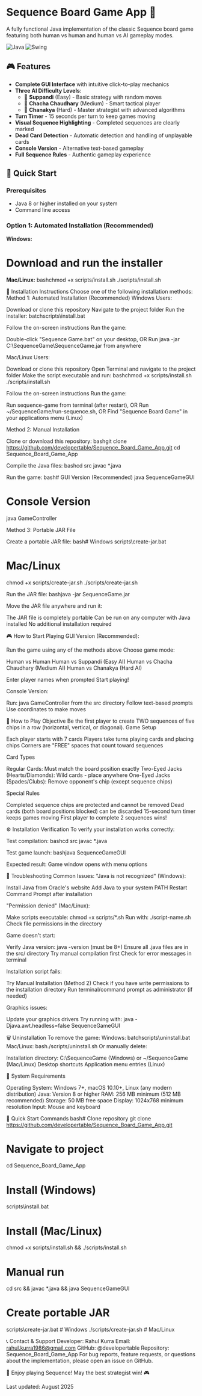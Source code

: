 # Sequence Board Game App 🎯

A fully functional Java implementation of the classic Sequence board game featuring both human vs human and human vs AI gameplay modes.

![Java](https://img.shields.io/badge/Java-ED8B00?style=for-the-badge&logo=java&logoColor=white)
![Swing](https://img.shields.io/badge/GUI-Swing-blue?style=for-the-badge)

## 🎮 Features

- **Complete GUI Interface** with intuitive click-to-play mechanics
- **Three AI Difficulty Levels**:
  - 🤖 **Suppandi** (Easy) - Basic strategy with random moves
  - 🧠 **Chacha Chaudhary** (Medium) - Smart tactical player  
  - 👑 **Chanakya** (Hard) - Master strategist with advanced algorithms
- **Turn Timer** - 15 seconds per turn to keep games moving
- **Visual Sequence Highlighting** - Completed sequences are clearly marked
- **Dead Card Detection** - Automatic detection and handling of unplayable cards
- **Console Version** - Alternative text-based gameplay
- **Full Sequence Rules** - Authentic gameplay experience

## 🚀 Quick Start

### Prerequisites
- Java 8 or higher installed on your system
- Command line access

### Option 1: Automated Installation (Recommended)

**Windows:**
# Download and run the installer

**Mac/Linux:**
bashchmod +x scripts/install.sh
./scripts/install.sh

🚀 Installation Instructions
Choose one of the following installation methods:
Method 1: Automated Installation (Recommended)
Windows Users:

Download or clone this repository
Navigate to the project folder
Run the installer:
batchscripts\install.bat

Follow the on-screen instructions
Run the game:

Double-click "Sequence Game.bat" on your desktop, OR
Run java -jar C:\SequenceGame\SequenceGame.jar from anywhere



Mac/Linux Users:

Download or clone this repository
Open Terminal and navigate to the project folder
Make the script executable and run:
bashchmod +x scripts/install.sh
./scripts/install.sh

Follow the on-screen instructions
Run the game:

Run sequence-game from terminal (after restart), OR
Run ~/SequenceGame/run-sequence.sh, OR
Find "Sequence Board Game" in your applications menu (Linux)



Method 2: Manual Installation

Clone or download this repository:
bashgit clone https://github.com/developertable/Sequence_Board_Game_App.git
cd Sequence_Board_Game_App

Compile the Java files:
bashcd src
javac *.java

Run the game:
bash# GUI Version (Recommended)
java SequenceGameGUI

# Console Version
java GameController


Method 3: Portable JAR File

Create a portable JAR file:
bash# Windows
scripts\create-jar.bat

# Mac/Linux
chmod +x scripts/create-jar.sh
./scripts/create-jar.sh

Run the JAR file:
bashjava -jar SequenceGame.jar

Move the JAR file anywhere and run it:

The JAR file is completely portable
Can be run on any computer with Java installed
No additional installation required


🎮 How to Start Playing
GUI Version (Recommended):

Run the game using any of the methods above
Choose game mode:

Human vs Human
Human vs Suppandi (Easy AI)
Human vs Chacha Chaudhary (Medium AI)
Human vs Chanakya (Hard AI)


Enter player names when prompted
Start playing!

Console Version:

Run: java GameController from the src directory
Follow text-based prompts
Use coordinates to make moves

🎯 How to Play
Objective
Be the first player to create TWO sequences of five chips in a row (horizontal, vertical, or diagonal).
Game Setup

Each player starts with 7 cards
Players take turns playing cards and placing chips
Corners are "FREE" spaces that count toward sequences

Card Types

Regular Cards: Must match the board position exactly
Two-Eyed Jacks (Hearts/Diamonds): Wild cards - place anywhere
One-Eyed Jacks (Spades/Clubs): Remove opponent's chip (except sequence chips)

Special Rules

Completed sequence chips are protected and cannot be removed
Dead cards (both board positions blocked) can be discarded
15-second turn timer keeps games moving
First player to complete 2 sequences wins!


⚙️ Installation Verification
To verify your installation works correctly:

Test compilation:
bashcd src
javac *.java

Test game launch:
bashjava SequenceGameGUI

Expected result: Game window opens with menu options

🔧 Troubleshooting
Common Issues:
"Java is not recognized" (Windows):

Install Java from Oracle's website
Add Java to your system PATH
Restart Command Prompt after installation

"Permission denied" (Mac/Linux):

Make scripts executable: chmod +x scripts/*.sh
Run with: ./script-name.sh
Check file permissions in the directory

Game doesn't start:

Verify Java version: java -version (must be 8+)
Ensure all .java files are in the src/ directory
Try manual compilation first
Check for error messages in terminal

Installation script fails:

Try Manual Installation (Method 2)
Check if you have write permissions to the installation directory
Run terminal/command prompt as administrator (if needed)

Graphics issues:

Update your graphics drivers
Try running with: java -Djava.awt.headless=false SequenceGameGUI

🗑️ Uninstallation
To remove the game:
Windows:
batchscripts\uninstall.bat
Mac/Linux:
bash./scripts/uninstall.sh
Or manually delete:

Installation directory: C:\SequenceGame (Windows) or ~/SequenceGame (Mac/Linux)
Desktop shortcuts
Application menu entries (Linux)

📱 System Requirements

Operating System: Windows 7+, macOS 10.10+, Linux (any modern distribution)
Java: Version 8 or higher
RAM: 256 MB minimum (512 MB recommended)
Storage: 50 MB free space
Display: 1024x768 minimum resolution
Input: Mouse and keyboard


🎯 Quick Start Commands
bash# Clone repository
git clone https://github.com/developertable/Sequence_Board_Game_App.git

# Navigate to project
cd Sequence_Board_Game_App

# Install (Windows)
scripts\install.bat

# Install (Mac/Linux)
chmod +x scripts/install.sh && ./scripts/install.sh

# Manual run
cd src && javac *.java && java SequenceGameGUI

# Create portable JAR
scripts\create-jar.bat  # Windows
./scripts/create-jar.sh # Mac/Linux

📞 Contact & Support
Developer: Rahul Kurra
Email: rahul.kurra1986@gmail.com
GitHub: @developertable
Repository: Sequence_Board_Game_App
For bug reports, feature requests, or questions about the implementation, please open an issue on GitHub.

🎯 Enjoy playing Sequence! May the best strategist win! 🎮

Last updated: August 2025